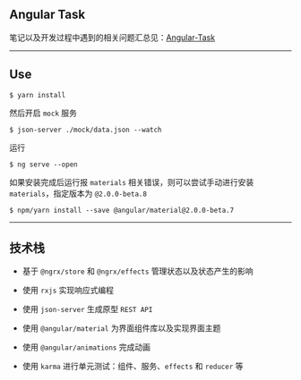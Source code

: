 ## Angular Task

笔记以及开发过程中遇到的相关问题汇总见：[Angular-Task](https://github.com/hanekaoru/WebLearningNotes/tree/master/angular#angular-task)

----

## Use

```
$ yarn install
```

然后开启 `mock` 服务

```
$ json-server ./mock/data.json --watch
```

运行

```
$ ng serve --open
```

如果安装完成后运行报 `materials` 相关错误，则可以尝试手动进行安装 `materials`，指定版本为 `@2.0.0-beta.8`

```
$ npm/yarn install --save @angular/material@2.0.0-beta.7
```

----

## 技术栈

* 基于 `@ngrx/store` 和 `@ngrx/effects` 管理状态以及状态产生的影响

* 使用 `rxjs` 实现响应式编程

* 使用 `json-server` 生成原型 `REST API`

* 使用 `@angular/material` 为界面组件库以及实现界面主题

* 使用 `@angular/animations` 完成动画

* 使用 `karma` 进行单元测试：组件、服务、`effects` 和 `reducer` 等

